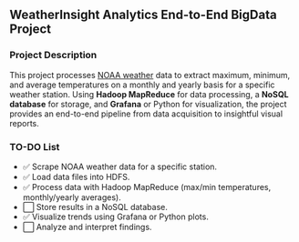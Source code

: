 ## WeatherInsight Analytics End-to-End BigData Project

### Project Description

This project processes [NOAA weather](https://www1.ncdc.noaa.gov/pub/data/noaa/) data to extract maximum, minimum, and average temperatures on a monthly and yearly basis for a specific weather station. Using **Hadoop MapReduce** for data processing, a **NoSQL database** for storage, and **Grafana** or Python for visualization, the project provides an end-to-end pipeline from data acquisition to insightful visual reports.


### TO-DO List

<!-- :white_large_square: :white_check_mark:  -->

- :white_check_mark: Scrape NOAA weather data for a specific station.
- :white_check_mark: Load data files into HDFS.
- :white_check_mark: Process data with Hadoop MapReduce (max/min temperatures, monthly/yearly averages).
- :white_large_square: Store results in a NoSQL database.
- :white_check_mark: Visualize trends using Grafana or Python plots.
- :white_large_square: Analyze and interpret findings.
